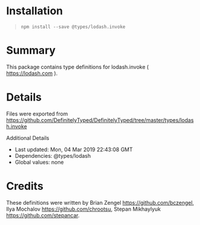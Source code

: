 # Installation
> `npm install --save @types/lodash.invoke`

# Summary
This package contains type definitions for lodash.invoke ( https://lodash.com ).

# Details
Files were exported from https://github.com/DefinitelyTyped/DefinitelyTyped/tree/master/types/lodash.invoke

Additional Details
 * Last updated: Mon, 04 Mar 2019 22:43:08 GMT
 * Dependencies: @types/lodash
 * Global values: none

# Credits
These definitions were written by Brian Zengel <https://github.com/bczengel>, Ilya Mochalov <https://github.com/chrootsu>, Stepan Mikhaylyuk <https://github.com/stepancar>.
